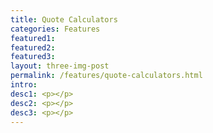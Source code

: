 ```yaml
---
title: Quote Calculators
categories: Features
featured1:
featured2:
featured3:
layout: three-img-post
permalink: /features/quote-calculators.html
intro:
desc1: <p></p>
desc2: <p></p>
desc3: <p></p>
---
```

